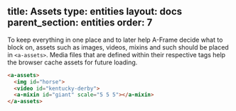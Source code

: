 title: Assets
type: entities
layout: docs
parent_section: entities
order: 7
---

To keep everything in one place and to later help A-Frame decide what to block
on, assets such as images, videos, mixins and such should be placed in
`<a-assets>`.  Media files that are defined within their respective tags help
the browser cache assets for future loading.

```html
<a-assets>
  <img id="horse">
  <video id="kentucky-derby">
  <a-mixin id="giant" scale="5 5 5"></a-mixin>
</a-assets>
```
